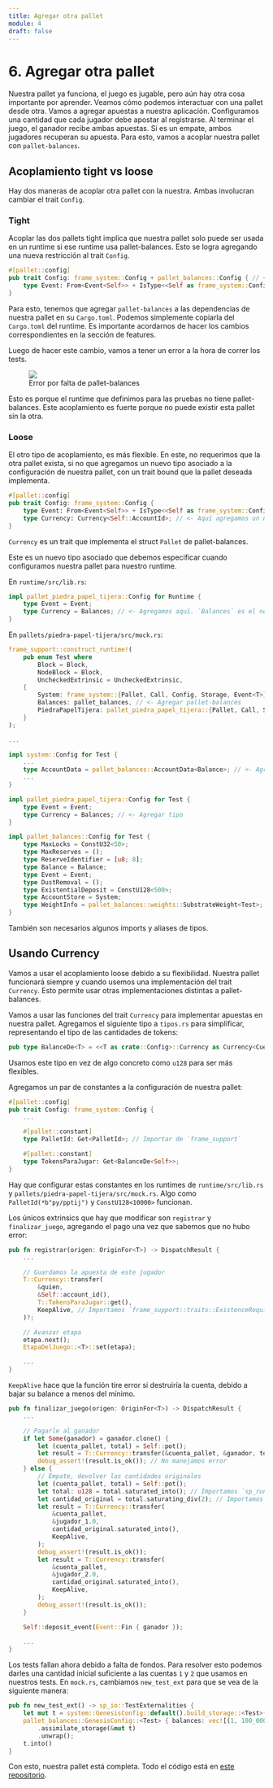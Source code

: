 ```yaml
---
title: Agregar otra pallet
module: 4
draft: false
---
```


# 6. Agregar otra pallet

Nuestra pallet ya funciona, el juego es jugable, pero aún hay otra cosa importante por aprender.
Veamos cómo podemos interactuar con una pallet desde otra.
Vamos a agregar apuestas a nuestra aplicación.
Configuramos una cantidad que cada jugador debe apostar al registrarse.
Al terminar el juego, el ganador recibe ambas apuestas.
Si es un empate, ambos jugadores recuperan su apuesta.
Para esto, vamos a acoplar nuestra pallet con `pallet-balances`.

## Acoplamiento tight vs loose

Hay dos maneras de acoplar otra pallet con la nuestra.
Ambas involucran cambiar el trait `Config`.

### Tight

Acoplar las dos pallets tight implica que nuestra pallet solo puede ser usada en un runtime si ese runtime usa pallet-balances.
Esto se logra agregando una nueva restricción al trait `Config`.

```rust
#[pallet::config]
pub trait Config: frame_system::Config + pallet_balances::Config { // <- Aquí agregamos pallet_balances
	type Event: From<Event<Self>> + IsType<<Self as frame_system::Config>::Event>;
}
```

Para esto, tenemos que agregar `pallet-balances` a las dependencias de nuestra pallet en su `Cargo.toml`.
Podemos simplemente copiarla del `Cargo.toml` del runtime.
Es importante acordarnos de hacer los cambios correspondientes en la sección de features.

Luego de hacer este cambio, vamos a tener un error a la hora de correr los tests.

<div class="flex justify-center">
	<figure class="flex flex-col items-center max-w-5xl">
		<img src="/assets/tight-coupling-error.png">
		<figcaption>Error por falta de pallet-balances</figcaption>
	</figure>
</div>

Esto es porque el runtime que definimos para las pruebas no tiene pallet-balances.
Este acoplamiento es fuerte porque no puede existir esta pallet sin la otra.

### Loose

El otro tipo de acoplamiento, es más flexible.
En este, no requerimos que la otra pallet exista, si no que agregamos un nuevo tipo asociado a la configuración de nuestra pallet, con un trait bound que la pallet deseada implementa.

```rust
#[pallet::config]
pub trait Config: frame_system::Config {
	type Event: From<Event<Self>> + IsType<<Self as frame_system::Config>::Event>;
	type Currency: Currency<Self::AccountId>; // <- Aquí agregamos un nuevo tipo asociado
}
```

`Currency` es un trait que implementa el struct `Pallet` de pallet-balances.

Este es un nuevo tipo asociado que debemos especificar cuando configuramos nuestra pallet para nuestro runtime.

En `runtime/src/lib.rs`:

```rust
impl pallet_piedra_papel_tijera::Config for Runtime {
	type Event = Event;
	type Currency = Balances; // <- Agregamos aquí. `Balances` es el nombre de la pallet en `construct_runtime`
}
```

En `pallets/piedra-papel-tijera/src/mock.rs`:

```rust
frame_support::construct_runtime!(
	pub enum Test where
		Block = Block,
		NodeBlock = Block,
		UncheckedExtrinsic = UncheckedExtrinsic,
	{
		System: frame_system::{Pallet, Call, Config, Storage, Event<T>},
		Balances: pallet_balances, // <- Agregar pallet-balances
		PiedraPapelTijera: pallet_piedra_papel_tijera::{Pallet, Call, Storage, Event<T>},
	}
);

...

impl system::Config for Test {
	...
	type AccountData = pallet_balances::AccountData<Balance>; // <- Agregar esto como en runtime/src/lib.rs
	...
}

impl pallet_piedra_papel_tijera::Config for Test {
	type Event = Event;
	type Currency = Balances; // <- Agregar tipo
}

impl pallet_balances::Config for Test {
	type MaxLocks = ConstU32<50>;
	type MaxReserves = ();
	type ReserveIdentifier = [u8; 8];
	type Balance = Balance;
	type Event = Event;
	type DustRemoval = ();
	type ExistentialDeposit = ConstU128<500>;
	type AccountStore = System;
	type WeightInfo = pallet_balances::weights::SubstrateWeight<Test>;
}
```

También son necesarios algunos imports y aliases de tipos.

## Usando Currency

Vamos a usar el acoplamiento loose debido a su flexibilidad.
Nuestra pallet funcionará siempre y cuando usemos una implementación del trait `Currency`.
Esto permite usar otras implementaciones distintas a pallet-balances.

Vamos a usar las funciones del trait `Currency` para implementar apuestas en nuestra pallet.
Agregamos el siguiente tipo a `tipos.rs` para simplificar, representando el tipo de las cantidades de tokens:

```rust
pub type BalanceDe<T> = <<T as crate::Config>::Currency as Currency<CuentaDe<T>>>::Balance;
```

Usamos este tipo en vez de algo concreto como `u128` para ser más flexibles.

Agregamos un par de constantes a la configuración de nuestra pallet:

```rust
#[pallet::config]
pub trait Config: frame_system::Config {
	...

	#[pallet::constant]
	type PalletId: Get<PalletId>; // Importar de `frame_support`

	#[pallet::constant]
	type TokensParaJugar: Get<BalanceDe<Self>>;
}
```

Hay que configurar estas constantes en los runtimes de `runtime/src/lib.rs` y `pallets/piedra-papel-tijera/src/mock.rs`.
Algo como `PalletId(*b"py/pptij")` y `ConstU128<10000>` funcionan.

Los únicos extrinsics que hay que modificar son `registrar` y `finalizar_juego`, agregando el pago una vez que sabemos que no hubo error:

```rust
pub fn registrar(origen: OriginFor<T>) -> DispatchResult {
	...

	// Guardamos la apuesta de este jugador
	T::Currency::transfer(
		&quien,
		&Self::account_id(),
		T::TokensParaJugar::get(),
		KeepAlive, // Importamos `frame_support::traits::ExistenceRequirement::KeepAlive`
	)?;

	// Avanzar etapa
	etapa.next();
	EtapaDelJuego::<T>::set(etapa);

	...
}
```

`KeepAlive` hace que la función tire error si destruiría la cuenta, debido a bajar su balance a menos del mínimo.

```rust
pub fn finalizar_juego(origen: OriginFor<T>) -> DispatchResult {
	...

	// Pagarle al ganador
	if let Some(ganador) = ganador.clone() {
		let (cuenta_pallet, total) = Self::pot();
		let result = T::Currency::transfer(&cuenta_pallet, &ganador, total, KeepAlive);
		debug_assert!(result.is_ok()); // No manejamos error
	} else {
		// Empate, devolver las cantidades originales
		let (cuenta_pallet, total) = Self::pot();
		let total: u128 = total.saturated_into(); // Importamos `sp_runtime::traits::SaturatedConversion`
		let cantidad_original = total.saturating_div(2); // Importamos `sp_runtime::traits::Saturating`
		let result = T::Currency::transfer(
			&cuenta_pallet,
			&jugador_1.0,
			cantidad_original.saturated_into(),
			KeepAlive,
		);
		debug_assert!(result.is_ok());
		let result = T::Currency::transfer(
			&cuenta_pallet,
			&jugador_2.0,
			cantidad_original.saturated_into(),
			KeepAlive,
		);
		debug_assert!(result.is_ok());
	}

	Self::deposit_event(Event::Fin { ganador });

	...
}
```

Los tests fallan ahora debido a falta de fondos.
Para resolver esto podemos darles una cantidad inicial suficiente a las cuentas `1` y `2` que usamos en nuestros tests.
En `mock.rs`, cambiamos `new_test_ext` para que se vea de la siguiente manera:

```rust
pub fn new_test_ext() -> sp_io::TestExternalities {
	let mut t = system::GenesisConfig::default().build_storage::<Test>().unwrap();
	pallet_balances::GenesisConfig::<Test> { balances: vec![(1, 100_000), (2, 100_000)] }
		.assimilate_storage(&mut t)
		.unwrap();
	t.into()
}
```

Con esto, nuestra pallet está completa.
Todo el código está en [este repositorio](https://github.com/franciscoaguirre/substrate-piedra-papel-tijera).
